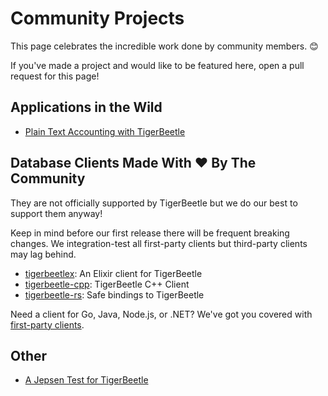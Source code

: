 # Community Projects

This page celebrates the incredible work done by community members. 😊

If you've made a project and would like to be featured here, open a
pull request for this page!

## Applications in the Wild

* [Plain Text Accounting with TigerBeetle](https://github.com/pondersource/pta-tb-experiment#pta-tb-experiment)

## Database Clients Made With ❤️  By The Community

They are not officially supported by TigerBeetle but we do our best to
support them anyway!

Keep in mind before our first release there will be frequent breaking
changes. We integration-test all first-party clients but third-party
clients may lag behind.

* [tigerbeetlex](https://github.com/rbino/tigerbeetlex): An Elixir client for TigerBeetle
* [tigerbeetle-cpp](https://github.com/kassane/tigerbeetle-cpp): TigerBeetle C++ Client
* [tigerbeetle-rs](https://github.com/ZetaNumbers/tigerbeetle-rs): Safe bindings to TigerBeetle

Need a client for Go, Java, Node.js, or .NET? We've got you covered
with [first-party
clients](https://github.com/tigerbeetledb/tigerbeetle/tree/main/src/clients).

## Other

* [A Jepsen Test for TigerBeetle](https://github.com/nurturenature/jepsen-tigerbeetle)
